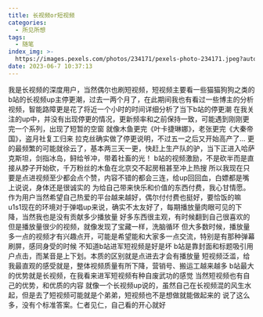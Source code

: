 ```yaml
---
title: 长视频or短视频
categories:
  - 所见所想
tags:
  - 随笔
index_img: >-
  https://images.pexels.com/photos/234171/pexels-photo-234171.jpeg?auto=compress&cs=tinysrgb&w=1600
date: 2023-06-7 10:37:13
---
```

我是长视频的深度用户，当然偶尔也刷短视频，短视频主要看一些猫猫狗狗之类的
b站的长视频up主停更潮，过去一两个月了，在此期间我也有看过一些博主的分析视频，智能路障更是花了将近一个小时的时间详细分析了当下b站的停更潮
在我关注的up中，并没有出现停更的情况，更新频率和之前保持一致，可能遇到刚刚更完一个系列，出现了短暂的空窗
就像木鱼更完《叶卡捷琳娜》，老张更完《大秦帝国》，盗月社复工归来
拉克丝确实做了停更说明，不过五一之后又开始高产了...
更的最频繁的可能就徐云了，基本两三天一更，快赶上生产队的驴，当下正进入哈萨克斯坦，剑指冰岛，鲟给爷冲，带着社畜的光！
b站的视频激励，不是砍半而是直接从脖子开始砍，千万粉丝的木鱼在北京交不起房租甚至冲上热搜
所以我现在只要是点进视频至少都会点个赞，内容不错的都会三连，给up回回血，白嫖都是嘴上说说，身体还是很诚实的
为给自己带来快乐和价值的东西付费，我心甘情愿。作为用户当然希望自己热爱的平台越来越好，偶尔付付费也挺好，要恰饭的嘛
u1s1现在的环境对于弹唱up来说，确实不太友好了，每期播放量肉眼可见的下降，当然我也是没有贡献多少播放量
好多东西很主观，有时候翻到自己很喜欢的但是播放量很少的视频，就像发现了宝藏一样，洗脑循环
但大多数时候，播放量多一点的视频才有兴趣点开，可能是希望能和大家多一点交流，特别是有那种弹幕刷屏，感同身受的时候
不知道b站进军短视频是好是坏
b站是靠封面和标题吸引用户点击，而某音是上下划。本质的区别就是点进去才会有播放量
短视频泛滥，给我最直观的感受就是，整体视频质量有所下降，营销号、搬运工越来越多
b站最大的优势就是长视频，在我看来进军短视频有种自废武功的感觉
当然短视频也有自己的优势，和优质的内容
就像一个长视频up说的，虽然自己在长视频混的风生水起，但是去了短视频可能就是个弟弟，短视频也不是想做就能做起来的
说了这么多，没有个标准答案。仁者见仁，自己看的开心就好
